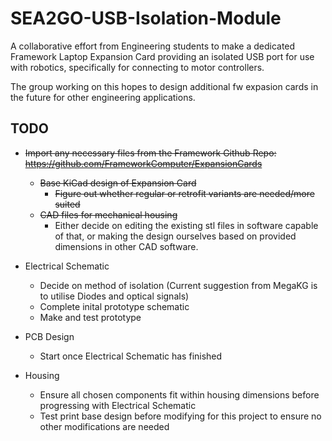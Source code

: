 # SEA2GO-USB-Isolation-Module

A collaborative effort from Engineering students to make a dedicated Framework Laptop Expansion Card providing an isolated USB port for use with robotics, specifically for connecting to motor controllers.

The group working on this hopes to design additional fw expasion cards in the future for other engineering applications.

## TODO

- ~~Import any necessary files from the Framework Github Repo: https://github.com/FrameworkComputer/ExpansionCards~~
    - ~~Base KiCad design of Expansion Card~~
        - ~~Figure out whether regular or retrofit variants are needed/more suited~~
    - ~~CAD files for mechanical housing~~
        - Either decide on editing the existing stl files in software capable of that, or making the design ourselves based on provided dimensions in other CAD software.

- Electrical Schematic
    - Decide on method of isolation (Current suggestion from MegaKG is to utilise Diodes and optical signals)
    - Complete inital prototype schematic
    - Make and test prototype

- PCB Design
    - Start once Electrical Schematic has finished

- Housing
    - Ensure all chosen components fit within housing dimensions before progressing with Electrical Schematic
    - Test print base design before modifying for this project to ensure no other modifications are needed
